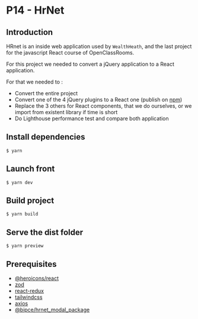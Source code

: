 # P14 - HrNet

## Introduction

HRnet is an inside web application used by `WealthHeath`, and the last project for the javascript React course of
OpenClassRooms.

For this project we needed to convert a jQuery application to a React application.

For that we needed to :

- Convert the entire project
- Convert one of the 4 jQuery plugins to a React one (publish on [npm](https://www.npmjs.com/))
- Replace the 3 others for React components, that we do ourselves, or we import from existent library if time is short
- Do Lighthouse performance test and compare both application

## Install dependencies

    $ yarn

## Launch front

    $ yarn dev

## Build project

    $ yarn build

## Serve the dist folder

    $ yarn preview

## Prerequisites

- [@heroicons/react](https://heroicons.com/)
- [zod](https://zod.dev/)
- [react-redux](https://react-redux.js.org/)
- [tailwindcss](https://tailwindcss.com/)
- [axios](https://axios-http.com/fr/docs/intro)
- [@bipce/hrnet_modal_package](https://www.npmjs.com/package/@bipce/hrnet_modal_package)